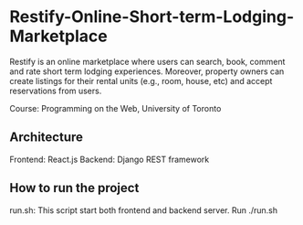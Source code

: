 # Restify-Online-Short-term-Lodging-Marketplace
Restify is an online marketplace where users can search, book, comment and rate short term lodging experiences. Moreover, property owners can create listings for their rental units (e.g., room, house, etc) and accept reservations from users.

Course: Programming on the Web, University of Toronto

## Architecture
Frontend: React.js
Backend: Django REST framework

## How to run the project
run.sh: This script start both frontend and backend server.
Run ./run.sh

